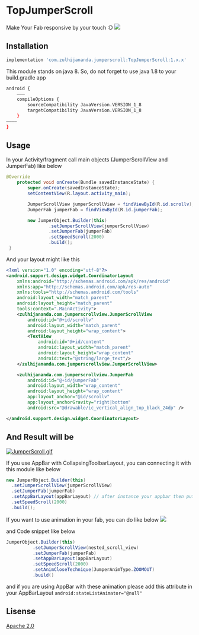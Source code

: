 # TopJumperScroll 
Make Your Fab responsive by your touch :D
<a href='https://bintray.com/superdiazzz/TopJumperScroll/TopJumperScroll/1.2.1/link'><img src='https://api.bintray.com/packages/superdiazzz/TopJumperScroll/TopJumperScroll/images/download.svg?version=1.2.1'></a>

## Installation

```bash
implementation 'com.zulhijananda.jumperscroll:TopJumperScroll:1.x.x'
```

This module stands on java 8. So, do not forget to use java 1.8 to your build.gradle app 
```bash
android {
    ———
    compileOptions {
        sourceCompatibility JavaVersion.VERSION_1_8
        targetCompatibility JavaVersion.VERSION_1_8
    }
————
}
```
## Usage
In your Activity/fragment call main objects (JumperScrollView and JumperFab) like below
```java
@Override
    protected void onCreate(Bundle savedInstanceState) {
        super.onCreate(savedInstanceState);
        setContentView(R.layout.activity_main);

        JumperScrollView jumperScrollView = findViewById(R.id.scrollv);
        JumperFab jumperFab = findViewById(R.id.jumperFab);

        new JumperObject.Builder(this)
                .setJumperScrollView(jumperScrollView)
                .setJumperFab(jumperFab)
                .setSpeedScroll(2000)
                .build();
 }
```   
And your layout might like this

```xml
<?xml version="1.0" encoding="utf-8"?>
<android.support.design.widget.CoordinatorLayout
    xmlns:android="http://schemas.android.com/apk/res/android"
    xmlns:app="http://schemas.android.com/apk/res-auto"
    xmlns:tools="http://schemas.android.com/tools"
    android:layout_width="match_parent"
    android:layout_height="match_parent"
    tools:context=".MainActivity">
    <zulhijananda.com.jumperscrollview.JumperScrollView
        android:id="@+id/scrollv"
        android:layout_width="match_parent"
        android:layout_height="wrap_content">
        <TextView
            android:id="@+id/content"
            android:layout_width="match_parent"
            android:layout_height="wrap_content"
            android:text="@string/large_text"/>
    </zulhijananda.com.jumperscrollview.JumperScrollView>

    <zulhijananda.com.jumperscrollview.JumperFab
        android:id="@+id/jumperFab"
        android:layout_width="wrap_content"
        android:layout_height="wrap_content"
        app:layout_anchor="@id/scrollv"
        app:layout_anchorGravity="right|bottom"
        android:src="@drawable/ic_vertical_align_top_black_24dp" />

</android.support.design.widget.CoordinatorLayout>
```
## And Result will be
<a href="https://gifyu.com/image/Elfa"><img src="https://s3.gifyu.com/images/JumperScroll.md.gif" alt="JumperScroll.gif" border="0" /></a>

If you use AppBar with CollapsingToolbarLayout, you can connecting it with this module like below
```java
new JumperObject.Builder(this)
  .setJumperScrollView(jumperScrollView)
  .setJumperFab(jumperFab)
  .setAppBarLayout(appBarLayout) // after instance your appbar then put it here!
  .setSpeedScroll(2000)
  .build();
  ```
  
  If you want to use animation in your fab, you can do like below
  ![](demo/fabAnim.gif)
  
  and Code snippet like below
  ```java
  JumperObject.Builder(this)
            .setJumperScrollView(nested_scroll_view)
            .setJumperFab(jumperFab)
            .setAppBarLayout(appBarLayout)
            .setSpeedScroll(2000)
            .setAnimCloseTechnique(JumperAnimType.ZOOMOUT)
            .build()
```
and if you are using AppBar with these animation please add this attribute in your AppBarLayout
`android:stateListAnimator="@null"`
  
## Lisense
[Apache 2.0](http://www.opensource.org/licenses/apache2.0.php)
